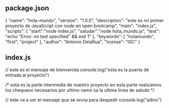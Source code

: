 
package.json
-----------------------------------------------------------------------

{
  "name": "hola-mundo",
  "version": "1.0.0",
  "description": "este es mi primer proyecto de JavaScript con node en open bootcamp",
  "main": "index.js",
  "scripts": {
    "start":"node index.js",
    "saludar":"node hola_mundo.js",
    "test": "echo \"Error: no test specified\" && exit 1"
  },
  "keywords": [
    "holamundo",
    "first",
    "project"
  ],
  "author": "Antonio DelaRua",
  "license": "ISC"
}


index.js
------------------------------------------------------------------------

// este es el mensaje de bienvenida
console.log("esta es la puerta de entrada al proyecto")

/*
esta es la parte intermedia de nuestro proyecto
en esta parte realizamos los chequeos necesarios
por ultimo vamo sa la ultima linea de saludo
*/


// este va a ser el mensaje que se envia para despedir
console.log("adios")

